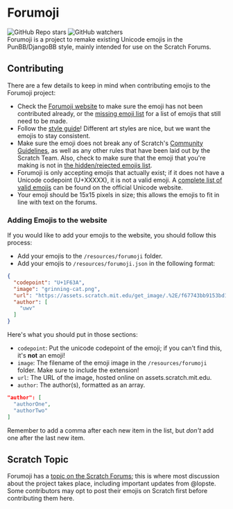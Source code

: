 # Forumoji
![GitHub Repo stars](https://img.shields.io/github/stars/lopste/forumoji?color=%23fd0&label=%20%E2%AD%90%20) ![GitHub watchers](https://img.shields.io/github/watchers/lopste/forumoji?color=%23008cff&label=%F0%9F%94%8D)  
Forumoji is a project to remake existing Unicode emojis in the PunBB/DjangoBB style, mainly intended for use on the Scratch Forums.

## Contributing
There are a few details to keep in mind when contributing emojis to the Forumoji project:
* Check the [Forumoji website](http://gh.vercte.net/forumoji) to make sure the emoji has not been contributed already, or the [missing emoji list](http://gh.vercte.net/forumoji/missing-emojis.html) for a list of emojis that still need to be made.
* Follow the [style guide](https://github.com/lopste/forumoji/blob/main/styleguide.md)! Different art styles are nice, but we want the emojis to stay consistent.
* Make sure the emoji does not break any of Scratch's [Community Guidelines](https://scratch.mit.edu/community_guidelines/), as well as any other rules that have been laid out by the Scratch Team. Also, check to make sure that the emoji that you're making is not in [the hidden/rejected emojis list](resources/hidden-emoji.json).
* Forumoji is only accepting emojis that actually exist; if it does not have a Unicode codepoint (U+XXXXX), it is not a valid emoji. A [complete list of valid emojis](https://unicode.org/emoji/charts/full-emoji-list.html) can be found on the official Unicode website.
* Your emoji should be 15x15 pixels in size; this allows the emojis to fit in line with text on the forums.

### Adding Emojis to the website
If you would like to add your emojis to the website, you should follow this process:
* Add your emojis to the `/resources/forumoji` folder.
* Add your emojis to `/resources/forumoji.json` in the following format:
```json
{
  "codepoint": "U+1F63A",
  "image": "grinning-cat.png",
  "url": "https://assets.scratch.mit.edu/get_image/.%2E/f67743bb9153bd1b844b2651f6444c9c.svg",
  "author": [
    "uwv"
  ]
}
```
Here's what you should put in those sections:
* `codepoint`: Put the unicode codepoint of the emoji; if you can't find this, it's **not** an emoji!
* `image`: The filename of the emoji image in the `/resources/forumoji` folder. Make sure to include the extension!
* `url`: The URL of the image, hosted online on assets.scratch.mit.edu.
* `author`: The author(s), formatted as an array.
```json
"author": [
  "authorOne",
  "authorTwo"
]
```
Remember to add a comma after each new item in the list, but *don't* add one after the last new item.

## Scratch Topic
Forumoji has a [topic on the Scratch Forums](https://scratch.mit.edu/discuss/topic/557083/); this is where most discussion about the project takes place, including important updates from @lopste. Some contributors may opt to post their emojis on Scratch first before contributing them here.
